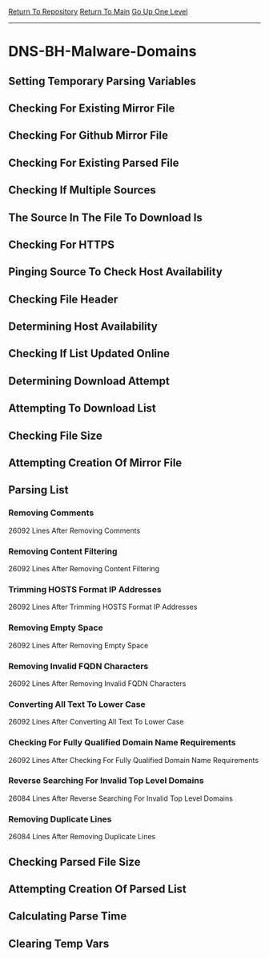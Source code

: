 [Return To Repository](https://github.com/deathbybandaid/piholeparser/)
[Return To Main](https://github.com/deathbybandaid/piholeparser/blob/master/RecentRunLogs/Mainlog.md)
[Go Up One Level](https://github.com/deathbybandaid/piholeparser/blob/master/RecentRunLogs/TopLevelScripts/30-Processing-External-Blacklists.md)
____________________________________
# DNS-BH-Malware-Domains
## Setting Temporary Parsing Variables
## Checking For Existing Mirror File
## Checking For Github Mirror File
## Checking For Existing Parsed File
## Checking If Multiple Sources
## The Source In The File To Download Is
## Checking For HTTPS
## Pinging Source To Check Host Availability
## Checking File Header
## Determining Host Availability
## Checking If List Updated Online
## Determining Download Attempt
## Attempting To Download List
## Checking File Size
## Attempting Creation Of Mirror File
## Parsing List
### Removing Comments
26092 Lines After Removing Comments
### Removing Content Filtering
26092 Lines After Removing Content Filtering
### Trimming HOSTS Format IP Addresses
26092 Lines After Trimming HOSTS Format IP Addresses
### Removing Empty Space
26092 Lines After Removing Empty Space
### Removing Invalid FQDN Characters
26092 Lines After Removing Invalid FQDN Characters
### Converting All Text To Lower Case
26092 Lines After Converting All Text To Lower Case
### Checking For Fully Qualified Domain Name Requirements
26092 Lines After Checking For Fully Qualified Domain Name Requirements
### Reverse Searching For Invalid Top Level Domains
26084 Lines After Reverse Searching For Invalid Top Level Domains
### Removing Duplicate Lines
26084 Lines After Removing Duplicate Lines
## Checking Parsed File Size
## Attempting Creation Of Parsed List
## Calculating Parse Time
## Clearing Temp Vars
